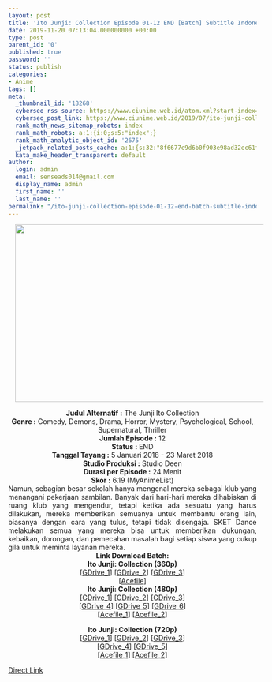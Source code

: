 ```yaml
---
layout: post
title: 'Ito Junji: Collection Episode 01-12 END [Batch] Subtitle Indonesia'
date: 2019-11-20 07:13:04.000000000 +00:00
type: post
parent_id: '0'
published: true
password: ''
status: publish
categories:
- Anime
tags: []
meta:
  _thumbnail_id: '18268'
  cyberseo_rss_source: https://www.ciunime.web.id/atom.xml?start-index=1801&max-results=150
  cyberseo_post_link: https://www.ciunime.web.id/2019/07/ito-junji-collection-episode-01-12-end.html
  rank_math_news_sitemap_robots: index
  rank_math_robots: a:1:{i:0;s:5:"index";}
  rank_math_analytic_object_id: '2675'
  _jetpack_related_posts_cache: a:1:{s:32:"8f6677c9d6b0f903e98ad32ec61f8deb";a:2:{s:7:"expires";i:1652459172;s:7:"payload";a:3:{i:0;a:1:{s:2:"id";i:25853;}i:1;a:1:{s:2:"id";i:25841;}i:2;a:1:{s:2:"id";i:25843;}}}}
  kata_make_header_transparent: default
author:
  login: admin
  email: senseads014@gmail.com
  display_name: admin
  first_name: ''
  last_name: ''
permalink: "/ito-junji-collection-episode-01-12-end-batch-subtitle-indonesia/"
---
```

<div class="separator" style="clear: both; text-align: center;"><a href="https://1.bp.blogspot.com/-u-9UGjpPbag/XR4liiNbtFI/AAAAAAAAa8U/EqeouWWAGC4NRb9JtB_5H0RQck6BUEyDQCLcBGAs/s1600/Ito%2BJunji%2B-%2BCollection.png" imageanchor="1" style="margin-left: 1em; margin-right: 1em;"><img border="0" data-original-height="720" data-original-width="1280" height="360" src="{{ site.baseurl }}/assets/2019/11/Ito%2BJunji%2B-%2BCollection.png" width="640" /></a></div>
<p>
<div style="text-align: center;"><b>Judul</b><b><b> Alternatif</b> :</b> The Junji Ito Collection</div>
<div style="text-align: center;"><b><b>Genre :</b></b> Comedy, Demons, Drama, Horror, Mystery, Psychological, School, Supernatural, Thriller</div>
<div style="text-align: center;"><b>Jumlah Episode :</b> 12<br /><b>Status :&nbsp;</b>END<br /><b>Tanggal Tayang :</b> 5 Januari 2018 - 23 Maret 2018<br /><b>Studio Produksi :</b> Studio Deen<br /><b>Durasi per Episode :</b> 24 Menit</div>
<div style="text-align: center;"><b>Skor :</b> 6.19 (MyAnimeList)</div>
<div style="text-align: center;"></div>
<div style="text-align: justify;">Namun, sebagian besar sekolah hanya mengenal mereka sebagai klub yang menangani pekerjaan sambilan. Banyak dari hari-hari mereka dihabiskan di ruang klub yang mengendur, tetapi ketika ada sesuatu yang harus dilakukan, mereka memberikan semuanya untuk membantu orang lain, biasanya dengan cara yang tulus, tetapi tidak disengaja. SKET Dance melakukan semua yang mereka bisa untuk memberikan dukungan, kebaikan, dorongan, dan pemecahan masalah bagi setiap siswa yang cukup gila untuk meminta layanan mereka.</div>
<div style="text-align: justify;"></div>
<div style="text-align: justify;"></div>
<div style="text-align: center;"><b>Link Download Batch:</b></div>
<div style="text-align: center;">
<div style="text-align: center;"><b>Ito Junji: Collection (360p)</b></div>
</div>
<div style="text-align: center;">[<a href="https://drive.google.com/uc?export=download&amp;id=1rKS1aUWYCyEhLDqS886YDsfg8VBGV3Ar" target="_blank" rel="noopener">GDrive_1</a>] [<a href="https://drive.google.com/uc?export=download&amp;id=1gZNM4KDg8IMVNER2t5dG4hRQr2He-yIG" target="_blank" rel="noopener">GDrive_2</a>] [<a href="https://drive.google.com/uc?export=download&amp;id=1Pm8G5bsF9L6S7N4fm7Fqzzgnvt0NqfP0" target="_blank" rel="noopener">GDrive_3</a>]<br />[<a href="https://acefile.co/f/10593753/kusonime-koleksi-cerita-horror-ito-junji-360p-rar" target="_blank" rel="noopener">Acefile</a>]</div>
<div style="text-align: center;"></div>
<div style="text-align: center;"><b>Ito Junji: Collection (480p)</b><br />[<a href="https://drive.google.com/uc?id=1Jye2sItezg_W2U-SMZCti7ilUled2cej" target="_blank" rel="noopener">GDrive_1</a>] [<a href="https://drive.google.com/uc?id=1pbMqHE_J1KWM1yii7iLEVLgBL7IlVLa4" target="_blank" rel="noopener">GDrive_2</a>] [<a href="https://drive.google.com/uc?id=1DhcOw3z-vlc2rbAkvXgahAedAd4M0BFf" target="_blank" rel="noopener">GDrive_3</a>]<br />[<a href="https://drive.google.com/uc?export=download&amp;id=1WKhi8bxy064_rPPi__CY6w0CroQhJ3ZY" target="_blank" rel="noopener">GDrive_4</a>] [<a href="https://drive.google.com/uc?export=download&amp;id=1vMugyC23oo4X0LYUxdKC7OUhwRB0OhLU" target="_blank" rel="noopener">GDrive_5</a>] [<a href="https://drive.google.com/uc?id=1TjA74OcSiEInKVee-kw5K2HWF4FWFdGm&amp;export=download" target="_blank" rel="noopener">GDrive_6</a>]</div>
<div style="text-align: center;">[<a href="https://acefile.co/f/10035450/itojun-colle-480p-wibudesu-com-zip" target="_blank" rel="noopener">Acefile_1</a>] [<a href="https://acefile.co/f/10593755/kusonime-koleksi-cerita-horror-ito-junji-480p-rar" target="_blank" rel="noopener">Acefile_2</a>]</p>
<p><b>Ito Junji: Collection (720p)</b><br />[<a href="https://drive.google.com/uc?id=1nysUcot4dsaB6kqUsvtu2bjNC96XEcrT" target="_blank" rel="noopener">GDrive_1</a>] [<a href="https://drive.google.com/uc?id=1jgIz4vG1xUPf_miw0lehNKb7JAQ0zCWC" target="_blank" rel="noopener">GDrive_2</a>] [<a href="https://drive.google.com/uc?id=1jSnaQU-SKxAzXYULCnJqx0Ne4E2Q4-jt" target="_blank" rel="noopener">GDrive_3</a>]<br />[<a href="https://drive.google.com/uc?export=download&amp;id=11sIrGdMD26efk2h66kdY12qUaw0Br5Az" target="_blank" rel="noopener">GDrive_4</a>] [<a href="https://drive.google.com/uc?export=download&amp;id=1q_wnIFQDHf1SYNsZyIzDtyDYwRqXyYD5" target="_blank" rel="noopener">GDrive_5</a>]<br />[<a href="https://acefile.co/f/10035449/itojun-colle-720p-wibudesu-com-zip" target="_blank" rel="noopener">Acefile_1</a>] [<a href="https://acefile.co/f/10593758/kusonime-koleksi-cerita-horror-ito-junji-720p-rar" target="_blank" rel="noopener">Acefile_2</a>]</div>
<link rel="stylesheet" href="https://cdnjs.cloudflare.com/ajax/libs/font-awesome/4.7.0/css/font-awesome.min.css" />
<div class="divbtn"> <a href="https://handymansurrender.com/fihup8buzv?key=94550f7ce39444073321dde3b8782f97" class="btn"><i class="fa fa-download"></i> Direct Link</a> </div>
